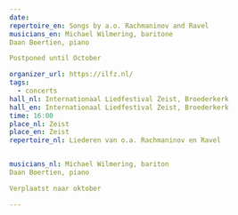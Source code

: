 ```yaml
---
date:
repertoire_en: Songs by a.o. Rachmaninov and Ravel
musicians_en: Michael Wilmering, baritone
Daan Boertien, piano

Postponed until October

organizer_url: https://ilfz.nl/
tags:
  - concerts
hall_nl: Internationaal Liedfestival Zeist, Broederkerk
hall_en: Internationaal Liedfestival Zeist, Broederkerk
time: 16:00
place_nl: Zeist
place_en: Zeist
repertoire_nl: Liederen van o.a. Rachmaninov en Ravel


musicians_nl: Michael Wilmering, bariton
Daan Boertien, piano

Verplaatst naar oktober

---
```



